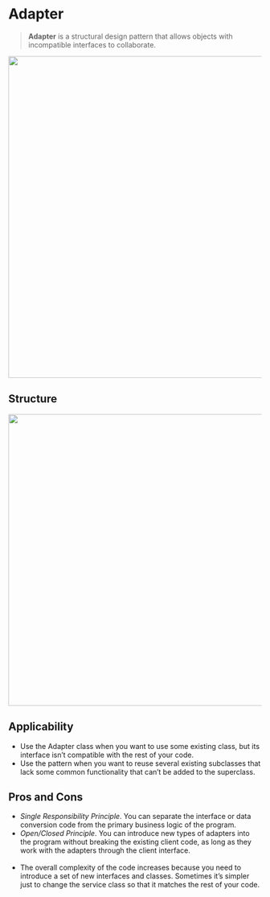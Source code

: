 ﻿# Adapter

> **Adapter** is a structural design pattern that allows objects with incompatible interfaces to collaborate.

<p align="center">
  <img width="640" src="https://refactoring.guru/images/patterns/content/adapter/adapter-en.png" />
</p>

## Structure

<p align="center">
  <img width="580" src="https://refactoring.guru/images/patterns/diagrams/adapter/structure-object-adapter.png" />
</p>

## Applicability

- Use the Adapter class when you want to use some existing class, but its interface isn’t compatible with the rest of your code.
- Use the pattern when you want to reuse several existing subclasses that lack some common functionality that can’t be added to the superclass.

## Pros and Cons
- *Single Responsibility Principle*. You can separate the interface or data conversion code from the primary business logic of the program.
- *Open/Closed Principle*. You can introduce new types of adapters into the program without breaking the existing client code, as long as they work with the adapters through the client interface.
<br/><br/>  
- The overall complexity of the code increases because you need to introduce a set of new interfaces and classes. Sometimes it’s simpler just to change the service class so that it matches the rest of your code.